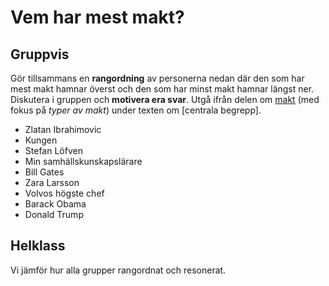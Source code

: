 # Vem har mest makt?

## Gruppvis

Gör tillsammans en **rangordning** av personerna nedan där den som har mest makt hamnar överst och den som har minst makt hamnar längst ner. Diskutera i gruppen och **motivera era svar**. Utgå ifrån delen om [makt](../material/struktur_centrala_begrepp.md#Makt) (med fokus på _typer av makt_) under texten om [centrala begrepp].

- Zlatan Ibrahimovic
- Kungen
- Stefan Löfven
- Min samhällskunskapslärare
- Bill Gates
- Zara Larsson
- Volvos högste chef
- Barack Obama
- Donald Trump

## Helklass

Vi jämför hur alla grupper rangordnat och resonerat. 


